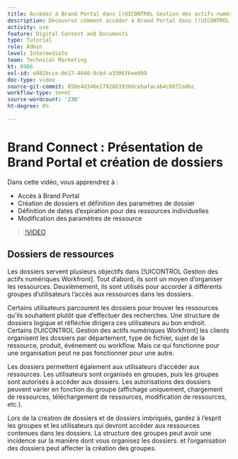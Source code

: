 ```yaml
---
title: Accédez à Brand Portal dans [!UICONTROL Gestion des actifs numériques Workfront]
description: Découvrez comment accéder à Brand Portal dans [!UICONTROL Gestion des actifs numériques Workfront], créez des dossiers, définissez des dates d’expiration pour chaque ressource et modifiez les paramètres de la ressource.
activity: use
feature: Digital Content and Documents
type: Tutorial
role: Admin
level: Intermediate
team: Technical Marketing
kt: 8966
exl-id: e882bcce-0e17-4040-9cbd-a3506f6ee099
doc-type: video
source-git-commit: 650e4d346e1792863930dcebafacab4c88f2a8bc
workflow-type: tm+mt
source-wordcount: '238'
ht-degree: 0%

---
```


# Brand Connect : Présentation de Brand Portal et création de dossiers

Dans cette vidéo, vous apprendrez à :

* Accès à Brand Portal
* Création de dossiers et définition des paramètres de dossier
* Définition de dates d’expiration pour des ressources individuelles
* Modification des paramètres de ressource

>[!VIDEO](https://video.tv.adobe.com/v/335229/?quality=12&learn=on)

## Dossiers de ressources

Les dossiers servent plusieurs objectifs dans [!UICONTROL Gestion des actifs numériques Workfront]. Tout d’abord, ils sont un moyen d’organiser les ressources. Deuxièmement, ils sont utilisés pour accorder à différents groupes d’utilisateurs l’accès aux ressources dans les dossiers.

Certains utilisateurs parcourent les dossiers pour trouver les ressources qu’ils souhaitent plutôt que d’effectuer des recherches. Une structure de dossiers logique et réfléchie dirigera ces utilisateurs au bon endroit. Certains [!UICONTROL Gestion des actifs numériques Workfront] les clients organisent les dossiers par département, type de fichier, sujet de la ressource, produit, événement ou workflow. Mais ce qui fonctionne pour une organisation peut ne pas fonctionner pour une autre.

Les dossiers permettent également aux utilisateurs d’accéder aux ressources. Les utilisateurs sont organisés en groupes, puis les groupes sont autorisés à accéder aux dossiers. Les autorisations des dossiers peuvent varier en fonction du groupe (affichage uniquement, chargement de ressources, téléchargement de ressources, modification de ressources, etc.).

Lors de la création de dossiers et de dossiers imbriqués, gardez à l’esprit les groupes et les utilisateurs qui devront accéder aux ressources contenues dans les dossiers. La structure des groupes peut avoir une incidence sur la manière dont vous organisez les dossiers. et l’organisation des dossiers peut affecter la création des groupes.
